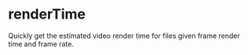 # renderTime
Quickly get the estimated video render time for files given frame render time and frame rate.
